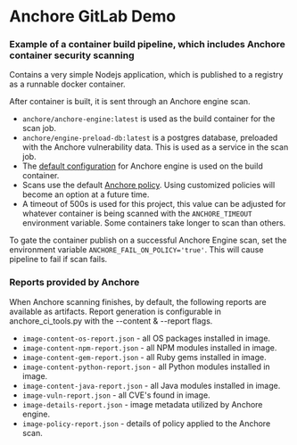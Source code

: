 # Anchore GitLab Demo

### Example of a container build pipeline, which includes Anchore container security scanning

Contains a very simple Nodejs application, which is published to a registry as a runnable docker container.

After container is built, it is sent through an Anchore engine scan.
* `anchore/anchore-engine:latest` is used as the build container for the scan job.
* `anchore/engine-preload-db:latest` is a postgres database, preloaded with the Anchore vulnerability data. This is used as a service in the scan job.
* The [default configuration](https://raw.githubusercontent.com/anchore/anchore-engine/master/scripts/docker-compose/config.yaml) for Anchore engine is used on the build container.
* Scans use the default [Anchore policy](https://anchore.freshdesk.com/support/solutions/articles/36000074706-policies). Using customized policies will become an option at a future time.
* A timeout of 500s is used for this project, this value can be adjusted for whatever container is being scanned with the `ANCHORE_TIMEOUT` environment variable. Some containers take longer to scan than others.

To gate the container publish on a successful Anchore Engine scan, set the environment variable `ANCHORE_FAIL_ON_POLICY='true'`. This will cause pipeline to fail if scan fails.

### Reports provided by Anchore

When Anchore scanning finishes, by default, the following reports are available as artifacts. Report generation is configurable in anchore_ci_tools.py with the --content & --report flags.
* `image-content-os-report.json` - all OS packages installed in image.
* `image-content-npm-report.json` - all NPM modules installed in image.
* `image-content-gem-report.json` - all Ruby gems installed in image.
* `image-content-python-report.json` - all Python modules installed in image.
* `image-content-java-report.json` - all Java modules installed in image.
* `image-vuln-report.json` - all CVE's found in image.
* `image-details-report.json` - image metadata utilized by Anchore engine.
* `image-policy-report.json` - details of policy applied to the Anchore scan.
